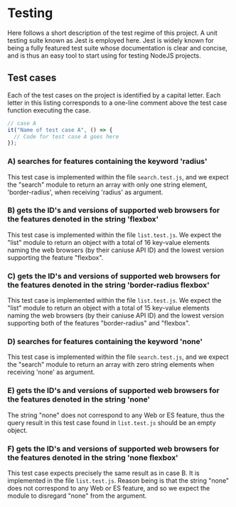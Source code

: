 # Testing

Here follows a short description of the test regime of this project. A unit testing suite known as Jest is employed here. Jest is widely known for being a fully featured test suite whose documentation is clear and concise, and is thus an easy tool to start using for testing NodeJS projects.

## Test cases

Each of the test cases on the project is identified by a capital letter. Each letter in this listing corresponds to a one-line comment above the test case function executing the case.

```javascript
// case A
it("Name of test case A", () => {
  // Code for test case A goes here
});
```

### A) searches for features containing the keyword 'radius'

This test case is implemented within the file `search.test.js`, and we expect the "search" module to return an array with only one string element, 'border-radius', when receiving 'radius' as argument.

### B) gets the ID's and versions of supported web browsers for the features denoted in the string 'flexbox'

This test case is implemented within the file `list.test.js`. We expect the "list" module to return an object with a total of 16 key-value elements naming the web browsers (by their caniuse API ID) and the lowest version supporting the feature "flexbox".

### C) gets the ID's and versions of supported web browsers for the features denoted in the string 'border-radius flexbox'

This test case is implemented within the file `list.test.js`. We expect the "list" module to return an object with a total of 15 key-value elements naming the web browsers (by their caniuse API ID) and the lowest version supporting both of the features "border-radius" and "flexbox".

### D) searches for features containing the keyword 'none'

This test case is implemented within the file `search.test.js`, and we expect the "search" module to return an array with zero string elements when receiving 'none' as argument.

### E) gets the ID's and versions of supported web browsers for the features denoted in the string 'none'

The string "none" does not correspond to any Web or ES feature, thus the query result in this test case found in `list.test.js` should be an empty object.

### F) gets the ID's and versions of supported web browsers for the features denoted in the string 'none flexbox'

This test case expects precisely the same result as in case B. It is implemented in the file `list.test.js`. Reason being is that the string "none" does not correspond to any Web or ES feature, and so we expect the module to disregard "none" from the argument.
